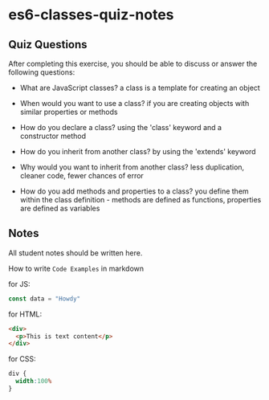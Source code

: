 # es6-classes-quiz-notes

## Quiz Questions

After completing this exercise, you should be able to discuss or answer the following questions:

- What are JavaScript classes?
a class is a template for creating an object

- When would you want to use a class?
if you are creating objects with similar properties or methods

- How do you declare a class?
using the 'class' keyword and a constructor method

- How do you inherit from another class?
by using the 'extends' keyword

- Why would you want to inherit from another class?
less duplication, cleaner code, fewer chances of error

- How do you add methods and properties to a class?
you define them within the class definition - methods are defined as functions, properties are defined as variables


## Notes

All student notes should be written here.


How to write `Code Examples` in markdown

for JS:
```javascript
const data = "Howdy"
```

for HTML:
```html
<div>
  <p>This is text content</p>
</div>
```

for CSS:
```css
div {
  width:100%
}
```
